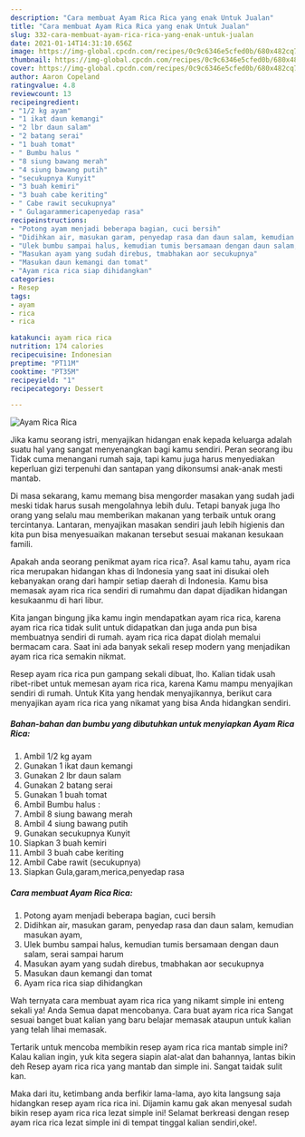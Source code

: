 ```yaml
---
description: "Cara membuat Ayam Rica Rica yang enak Untuk Jualan"
title: "Cara membuat Ayam Rica Rica yang enak Untuk Jualan"
slug: 332-cara-membuat-ayam-rica-rica-yang-enak-untuk-jualan
date: 2021-01-14T14:31:10.656Z
image: https://img-global.cpcdn.com/recipes/0c9c6346e5cfed0b/680x482cq70/ayam-rica-rica-foto-resep-utama.jpg
thumbnail: https://img-global.cpcdn.com/recipes/0c9c6346e5cfed0b/680x482cq70/ayam-rica-rica-foto-resep-utama.jpg
cover: https://img-global.cpcdn.com/recipes/0c9c6346e5cfed0b/680x482cq70/ayam-rica-rica-foto-resep-utama.jpg
author: Aaron Copeland
ratingvalue: 4.8
reviewcount: 13
recipeingredient:
- "1/2 kg ayam"
- "1 ikat daun kemangi"
- "2 lbr daun salam"
- "2 batang serai"
- "1 buah tomat"
- " Bumbu halus "
- "8 siung bawang merah"
- "4 siung bawang putih"
- "secukupnya Kunyit"
- "3 buah kemiri"
- "3 buah cabe keriting"
- " Cabe rawit secukupnya"
- " Gulagarammericapenyedap rasa"
recipeinstructions:
- "Potong ayam menjadi beberapa bagian, cuci bersih"
- "Didihkan air, masukan garam, penyedap rasa dan daun salam, kemudian masukan ayam,"
- "Ulek bumbu sampai halus, kemudian tumis bersamaan dengan daun salam, serai sampai harum"
- "Masukan ayam yang sudah direbus, tmabhakan aor secukupnya"
- "Masukan daun kemangi dan tomat"
- "Ayam rica rica siap dihidangkan"
categories:
- Resep
tags:
- ayam
- rica
- rica

katakunci: ayam rica rica 
nutrition: 174 calories
recipecuisine: Indonesian
preptime: "PT11M"
cooktime: "PT35M"
recipeyield: "1"
recipecategory: Dessert

---
```



![Ayam Rica Rica](https://img-global.cpcdn.com/recipes/0c9c6346e5cfed0b/680x482cq70/ayam-rica-rica-foto-resep-utama.jpg)

Jika kamu seorang istri, menyajikan hidangan enak kepada keluarga adalah suatu hal yang sangat menyenangkan bagi kamu sendiri. Peran seorang ibu Tidak cuma menangani rumah saja, tapi kamu juga harus menyediakan keperluan gizi terpenuhi dan santapan yang dikonsumsi anak-anak mesti mantab.

Di masa  sekarang, kamu memang bisa mengorder masakan yang sudah jadi meski tidak harus susah mengolahnya lebih dulu. Tetapi banyak juga lho orang yang selalu mau memberikan makanan yang terbaik untuk orang tercintanya. Lantaran, menyajikan masakan sendiri jauh lebih higienis dan kita pun bisa menyesuaikan makanan tersebut sesuai makanan kesukaan famili. 



Apakah anda seorang penikmat ayam rica rica?. Asal kamu tahu, ayam rica rica merupakan hidangan khas di Indonesia yang saat ini disukai oleh kebanyakan orang dari hampir setiap daerah di Indonesia. Kamu bisa memasak ayam rica rica sendiri di rumahmu dan dapat dijadikan hidangan kesukaanmu di hari libur.

Kita jangan bingung jika kamu ingin mendapatkan ayam rica rica, karena ayam rica rica tidak sulit untuk didapatkan dan juga anda pun bisa membuatnya sendiri di rumah. ayam rica rica dapat diolah memalui bermacam cara. Saat ini ada banyak sekali resep modern yang menjadikan ayam rica rica semakin nikmat.

Resep ayam rica rica pun gampang sekali dibuat, lho. Kalian tidak usah ribet-ribet untuk memesan ayam rica rica, karena Kamu mampu menyajikan sendiri di rumah. Untuk Kita yang hendak menyajikannya, berikut cara menyajikan ayam rica rica yang nikamat yang bisa Anda hidangkan sendiri.

<!--inarticleads1-->

##### Bahan-bahan dan bumbu yang dibutuhkan untuk menyiapkan Ayam Rica Rica:

1. Ambil 1/2 kg ayam
1. Gunakan 1 ikat daun kemangi
1. Gunakan 2 lbr daun salam
1. Gunakan 2 batang serai
1. Gunakan 1 buah tomat
1. Ambil  Bumbu halus :
1. Ambil 8 siung bawang merah
1. Ambil 4 siung bawang putih
1. Gunakan secukupnya Kunyit
1. Siapkan 3 buah kemiri
1. Ambil 3 buah cabe keriting
1. Ambil  Cabe rawit (secukupnya)
1. Siapkan  Gula,garam,merica,penyedap rasa




<!--inarticleads2-->

##### Cara membuat Ayam Rica Rica:

1. Potong ayam menjadi beberapa bagian, cuci bersih
1. Didihkan air, masukan garam, penyedap rasa dan daun salam, kemudian masukan ayam,
1. Ulek bumbu sampai halus, kemudian tumis bersamaan dengan daun salam, serai sampai harum
1. Masukan ayam yang sudah direbus, tmabhakan aor secukupnya
1. Masukan daun kemangi dan tomat
1. Ayam rica rica siap dihidangkan




Wah ternyata cara membuat ayam rica rica yang nikamt simple ini enteng sekali ya! Anda Semua dapat mencobanya. Cara buat ayam rica rica Sangat sesuai banget buat kalian yang baru belajar memasak ataupun untuk kalian yang telah lihai memasak.

Tertarik untuk mencoba membikin resep ayam rica rica mantab simple ini? Kalau kalian ingin, yuk kita segera siapin alat-alat dan bahannya, lantas bikin deh Resep ayam rica rica yang mantab dan simple ini. Sangat taidak sulit kan. 

Maka dari itu, ketimbang anda berfikir lama-lama, ayo kita langsung saja hidangkan resep ayam rica rica ini. Dijamin kamu gak akan menyesal sudah bikin resep ayam rica rica lezat simple ini! Selamat berkreasi dengan resep ayam rica rica lezat simple ini di tempat tinggal kalian sendiri,oke!.

